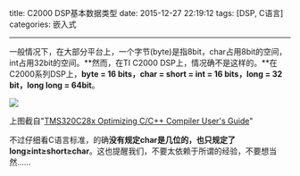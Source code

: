 title: C2000 DSP基本数据类型
date: 2015-12-27 22:19:12
tags: [DSP, C语言]
categories: 嵌入式

---

一般情况下，在大部分平台上，一个字节(byte)是指8bit，char占用8bit的空间，int占用32bit的空间。**然而，在TI C2000 DSP上，情况确不是这样的。**在C2000系列DSP上，**byte = 16 bits，char = short = int = 16 bits，long = 32 bit，long long = 64bit**。

<!--more-->

![](http://gmf.shengnengjin.cn/DSP20151227220552.png)

上图截自"[TMS320C28x Optimizing C/C++ Compiler User's Guide](http://www.ti.com/lit/spru514)"

不过仔细看C语言标准，的确**没有规定char是几位的，也只规定了long≥int≥short≥char**。这也提醒我们，不要太依赖于所谓的经验，不要想当然……
